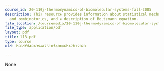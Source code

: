 ```yaml
---
course_id: 20-110j-thermodynamics-of-biomolecular-systems-fall-2005
description: This resource provides information about statistical mechanics, probability
  and combinotorics, and a description of Boltzmann equation.
file_location: /coursemedia/20-110j-thermodynamics-of-biomolecular-systems-fall-2005/b80dfd48a39ee7518f40046ba7b12020_l13.pdf
file_type: application/pdf
layout: pdf
title: l13.pdf
type: course
uid: b80dfd48a39ee7518f40046ba7b12020

---
```

None